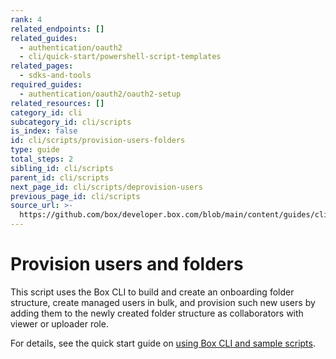 ```yaml
---
rank: 4
related_endpoints: []
related_guides:
  - authentication/oauth2
  - cli/quick-start/powershell-script-templates
related_pages:
  - sdks-and-tools
required_guides:
  - authentication/oauth2/oauth2-setup
related_resources: []
category_id: cli
subcategory_id: cli/scripts
is_index: false
id: cli/scripts/provision-users-folders
type: guide
total_steps: 2
sibling_id: cli/scripts
parent_id: cli/scripts
next_page_id: cli/scripts/deprovision-users
previous_page_id: cli/scripts
source_url: >-
  https://github.com/box/developer.box.com/blob/main/content/guides/cli/scripts/provision-users-folders.md
---
```

# Provision users and folders

This script uses the Box CLI to build and create an
onboarding folder structure, create managed users in bulk,
and provision such new users by adding them to the newly created
folder structure as collaborators with viewer or uploader role.

For details, see the quick start guide on
[using Box CLI and sample scripts][1].

[1]: g://cli/quick-start/powershell-script-templates